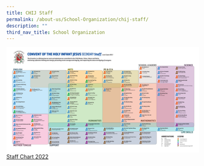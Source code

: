 ```yaml
---
title: CHIJ Staff
permalink: /about-us/School-Organization/chij-staff/
description: ""
third_nav_title: School Organization
---
```

![](/images/Staff%20Chart%202022.jpg)
[Staff Chart 2022](/files/StaffC2022.pdf)